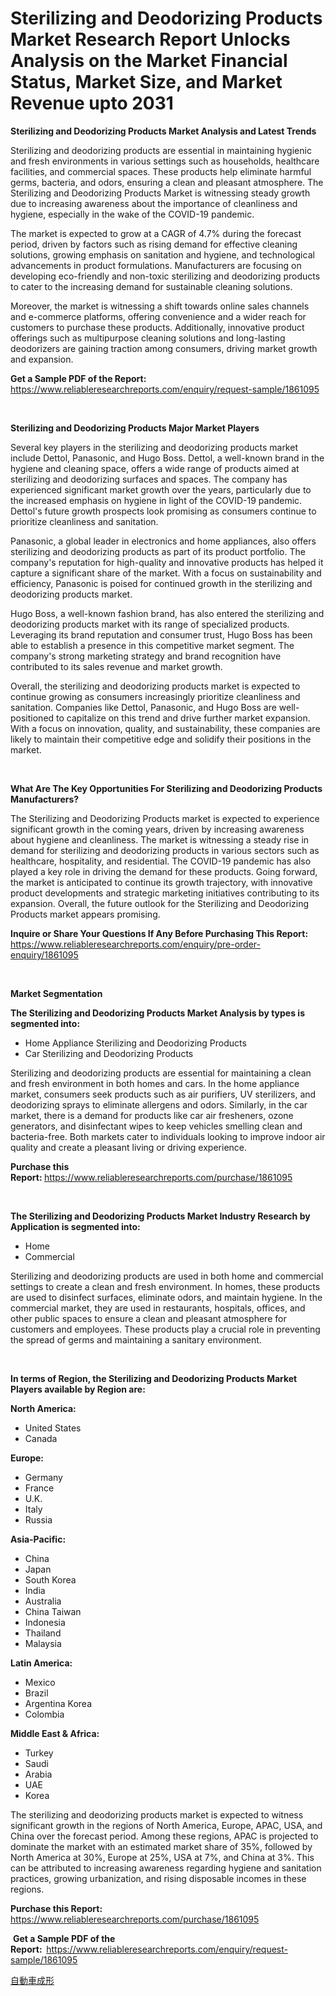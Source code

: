 <p><h1>Sterilizing and Deodorizing Products Market Research Report Unlocks Analysis on the Market Financial Status, Market Size, and Market Revenue upto 2031</h1></p><p><strong>Sterilizing and Deodorizing Products Market Analysis and Latest Trends</strong></p>
<p><p>Sterilizing and deodorizing products are essential in maintaining hygienic and fresh environments in various settings such as households, healthcare facilities, and commercial spaces. These products help eliminate harmful germs, bacteria, and odors, ensuring a clean and pleasant atmosphere. The Sterilizing and Deodorizing Products Market is witnessing steady growth due to increasing awareness about the importance of cleanliness and hygiene, especially in the wake of the COVID-19 pandemic. </p><p>The market is expected to grow at a CAGR of 4.7% during the forecast period, driven by factors such as rising demand for effective cleaning solutions, growing emphasis on sanitation and hygiene, and technological advancements in product formulations. Manufacturers are focusing on developing eco-friendly and non-toxic sterilizing and deodorizing products to cater to the increasing demand for sustainable cleaning solutions. </p><p>Moreover, the market is witnessing a shift towards online sales channels and e-commerce platforms, offering convenience and a wider reach for customers to purchase these products. Additionally, innovative product offerings such as multipurpose cleaning solutions and long-lasting deodorizers are gaining traction among consumers, driving market growth and expansion.</p></p>
<p><strong>Get a Sample PDF of the Report:&nbsp;</strong> <a href="https://www.reliableresearchreports.com/enquiry/request-sample/1861095">https://www.reliableresearchreports.com/enquiry/request-sample/1861095</a></p>
<p>&nbsp;</p>
<p><strong>Sterilizing and Deodorizing Products Major Market Players</strong></p>
<p><p>Several key players in the sterilizing and deodorizing products market include Dettol, Panasonic, and Hugo Boss. Dettol, a well-known brand in the hygiene and cleaning space, offers a wide range of products aimed at sterilizing and deodorizing surfaces and spaces. The company has experienced significant market growth over the years, particularly due to the increased emphasis on hygiene in light of the COVID-19 pandemic. Dettol's future growth prospects look promising as consumers continue to prioritize cleanliness and sanitation.</p><p>Panasonic, a global leader in electronics and home appliances, also offers sterilizing and deodorizing products as part of its product portfolio. The company's reputation for high-quality and innovative products has helped it capture a significant share of the market. With a focus on sustainability and efficiency, Panasonic is poised for continued growth in the sterilizing and deodorizing products market.</p><p>Hugo Boss, a well-known fashion brand, has also entered the sterilizing and deodorizing products market with its range of specialized products. Leveraging its brand reputation and consumer trust, Hugo Boss has been able to establish a presence in this competitive market segment. The company's strong marketing strategy and brand recognition have contributed to its sales revenue and market growth.</p><p>Overall, the sterilizing and deodorizing products market is expected to continue growing as consumers increasingly prioritize cleanliness and sanitation. Companies like Dettol, Panasonic, and Hugo Boss are well-positioned to capitalize on this trend and drive further market expansion. With a focus on innovation, quality, and sustainability, these companies are likely to maintain their competitive edge and solidify their positions in the market.</p></p>
<p>&nbsp;</p>
<p><strong>What Are The Key Opportunities For Sterilizing and Deodorizing Products Manufacturers?</strong></p>
<p><p>The Sterilizing and Deodorizing Products market is expected to experience significant growth in the coming years, driven by increasing awareness about hygiene and cleanliness. The market is witnessing a steady rise in demand for sterilizing and deodorizing products in various sectors such as healthcare, hospitality, and residential. The COVID-19 pandemic has also played a key role in driving the demand for these products. Going forward, the market is anticipated to continue its growth trajectory, with innovative product developments and strategic marketing initiatives contributing to its expansion. Overall, the future outlook for the Sterilizing and Deodorizing Products market appears promising.</p></p>
<p><strong>Inquire or Share Your Questions If Any Before Purchasing This Report:</strong> <a href="https://www.reliableresearchreports.com/enquiry/pre-order-enquiry/1861095">https://www.reliableresearchreports.com/enquiry/pre-order-enquiry/1861095</a></p>
<p>&nbsp;</p>
<p><strong>Market Segmentation</strong></p>
<p><strong>The Sterilizing and Deodorizing Products Market Analysis by types is segmented into:</strong></p>
<p><ul><li>Home Appliance Sterilizing and Deodorizing Products</li><li>Car Sterilizing and Deodorizing Products</li></ul></p>
<p><p>Sterilizing and deodorizing products are essential for maintaining a clean and fresh environment in both homes and cars. In the home appliance market, consumers seek products such as air purifiers, UV sterilizers, and deodorizing sprays to eliminate allergens and odors. Similarly, in the car market, there is a demand for products like car air fresheners, ozone generators, and disinfectant wipes to keep vehicles smelling clean and bacteria-free. Both markets cater to individuals looking to improve indoor air quality and create a pleasant living or driving experience.</p></p>
<p><strong>Purchase this Report:&nbsp;</strong><a href="https://www.reliableresearchreports.com/purchase/1861095">https://www.reliableresearchreports.com/purchase/1861095</a></p>
<p>&nbsp;</p>
<p><strong>The Sterilizing and Deodorizing Products Market Industry Research by Application is segmented into:</strong></p>
<p><ul><li>Home</li><li>Commercial</li></ul></p>
<p><p>Sterilizing and deodorizing products are used in both home and commercial settings to create a clean and fresh environment. In homes, these products are used to disinfect surfaces, eliminate odors, and maintain hygiene. In the commercial market, they are used in restaurants, hospitals, offices, and other public spaces to ensure a clean and pleasant atmosphere for customers and employees. These products play a crucial role in preventing the spread of germs and maintaining a sanitary environment.</p></p>
<p>&nbsp;</p>
<p><strong>In terms of Region, the Sterilizing and Deodorizing Products Market Players available by Region are:</strong></p>
<p>
    <p> <strong> North America: </strong>
        <ul>
            <li>United States</li>
            <li>Canada</li>
        </ul>
        </p> 
    <p> <strong> Europe: </strong>
        <ul>
            <li>Germany</li>
            <li>France</li>
            <li>U.K.</li>
            <li>Italy</li>
            <li>Russia</li>
        </ul>
        </p> 
    <p> <strong> Asia-Pacific: </strong>
        <ul>
            <li>China</li>
            <li>Japan</li>
            <li>South Korea</li>
            <li>India</li>
            <li>Australia</li>
            <li>China Taiwan</li>
            <li>Indonesia</li>
            <li>Thailand</li>
            <li>Malaysia</li>
        </ul>
        </p> 
    <p> <strong> Latin America: </strong>
        <ul>
            <li>Mexico</li>
            <li>Brazil</li>
            <li>Argentina Korea</li>
            <li>Colombia</li>
        </ul>
        </p> 
    <p> <strong> Middle East & Africa: </strong>
        <ul>
            <li>Turkey</li>
            <li>Saudi</li>
            <li>Arabia</li>
            <li>UAE</li>
            <li>Korea</li>
        </ul>
    </p>
    </p>
<p><p>The sterilizing and deodorizing products market is expected to witness significant growth in the regions of North America, Europe, APAC, USA, and China over the forecast period. Among these regions, APAC is projected to dominate the market with an estimated market share of 35%, followed by North America at 30%, Europe at 25%, USA at 7%, and China at 3%. This can be attributed to increasing awareness regarding hygiene and sanitation practices, growing urbanization, and rising disposable incomes in these regions.</p></p>
<p><strong>Purchase this Report: </strong><a href="https://www.reliableresearchreports.com/purchase/1861095">https://www.reliableresearchreports.com/purchase/1861095</a></p>
<p>&nbsp;<strong>Get a Sample PDF of the Report:&nbsp;&nbsp;</strong><a href="https://www.reliableresearchreports.com/enquiry/request-sample/1861095">https://www.reliableresearchreports.com/enquiry/request-sample/1861095</a></p>
<p><strong></strong></p>
<p><p><a href="https://github.com/EstaSprer20231/Market-Research-Report-List-1/blob/main/41633118001.md">自動車成形</a></p></p>